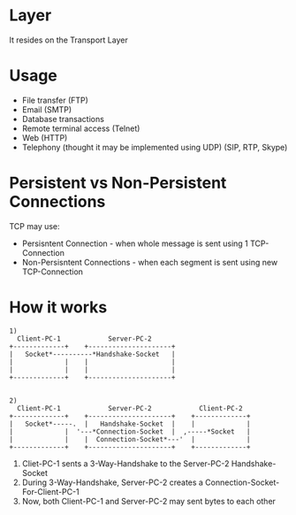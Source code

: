 #                  Layer

It resides on the Transport Layer









# Usage

- File transfer (FTP)
- Email (SMTP)
- Database transactions
- Remote terminal access (Telnet)
- Web (HTTP)
- Telephony (thought it may be implemented using UDP) (SIP, RTP, Skype)









#                  Persistent vs Non-Persistent Connections

TCP may use:
* Persisntent Connection - when whole message is sent using 1 TCP-Connection
* Non-Persisntent Connections - when each segment is sent using new TCP-Connection









#                  How it works

```
1)
  Client-PC-1            Server-PC-2  
+-------------+    +---------------------+
|   Socket*----------*Handshake-Socket   |
|             |    |                     |
|             |    |                     |
+-------------+    +---------------------+


2)
  Client-PC-1            Server-PC-2            Client-PC-2  
+-------------+    +---------------------+    +-------------+
|   Socket*-----.  |   Handshake-Socket  |    |             |
|             |  '---*Connection-Socket  |  ,-----*Socket   |
|             |    |  Connection-Socket*---'  |             |
+-------------+    +---------------------+    +-------------+
```

 1) Cliet-PC-1 sents a 3-Way-Handshake to the Server-PC-2 Handshake-Socket
 2) During 3-Way-Handshake, Server-PC-2 creates a Connection-Socket-For-Client-PC-1
 3) Now, both Client-PC-1 and Server-PC-2 may sent bytes to each other